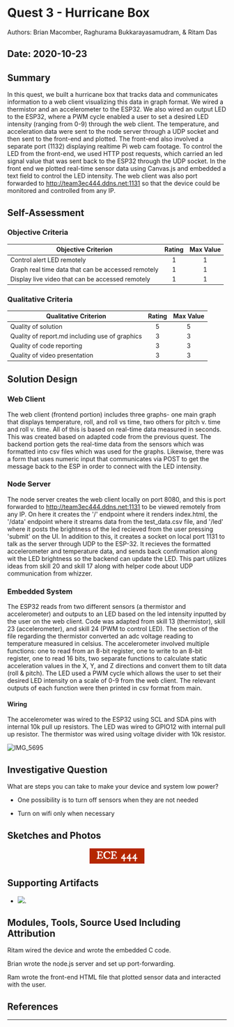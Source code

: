 # Quest 3 - Hurricane Box

Authors: Brian Macomber, Raghurama Bukkarayasamudram, & Ritam Das

## Date: 2020-10-23

## Summary

In this quest, we built a hurricane box that tracks data and communicates information to a web client visualizing this data in graph format. We wired a thermistor and an accelerometer to the ESP32. We also wired an output LED to the ESP32, where a PWM cycle enabled a user to set a desired LED intensity (ranging from 0-9) through the web client. The temperature, and acceleration data were sent to the node server through a UDP socket and then sent to the front-end and plotted. The front-end also involved a separate port (1132) displaying realtime Pi web cam footage. To control the LED from the front-end, we used HTTP post requests, which carried an led signal value that was sent back to the ESP32 through the UDP socket. In the front end we plotted real-time sensor data using Canvas.js and embedded a text field to control the LED intensity. The web client was also port forwarded to http://team3ec444.ddns.net:1131 so that the device could be monitored and controlled from any IP.

## Self-Assessment

### Objective Criteria

| Objective Criterion                                | Rating | Max Value |
| -------------------------------------------------- | :----: | :-------: |
| Control alert LED remotely                         |   1    |     1     |
| Graph real time data that can be accessed remotely |   1    |     1     |
| Display live video that can be accessed remotely   |   1    |     1     |

### Qualitative Criteria

| Qualitative Criterion                          | Rating | Max Value |
| ---------------------------------------------- | :----: | :-------: |
| Quality of solution                            |   5    |     5     |
| Quality of report.md including use of graphics |   3    |     3     |
| Quality of code reporting                      |   3    |     3     |
| Quality of video presentation                  |   3    |     3     |

## Solution Design

### Web Client

The web client (frontend portion) includes three graphs- one main graph that displays temperature, roll, and roll vs time, two others for pitch v. time and roll v. time. All of this is based on real-time data measured in seconds. This was created based on adapted code from the previous quest. The backend portion gets the real-time data from the sensors which was formatted into csv files which was used for the graphs. Likewise, there was a form that uses numeric input that communicates via POST to get the message back to the ESP in order to connect with the LED intensity.

### Node Server

The node server creates the web client locally on port 8080, and this is port forwarded to http://team3ec444.ddns.net:1131 to be viewed remotely from any IP. On here it creates the '/' endpoint where it renders index.html, the '/data' endpoint where it streams data from the test_data.csv file, and '/led' where it posts the brightness of the led recieved from the user pressing 'submit' on the UI. In addition to this, it creates a socket on local port 1131 to talk as the server through UDP to the ESP-32. It recieves the formatted accelerometer and temperature data, and sends back confirmation along wit the LED brightness so the backend can update the LED. This part utilizes ideas from skill 20 and skill 17 along with helper code about UDP communication from whizzer.

### Embedded System

The ESP32 reads from two different sensors (a thermistor and accelerometer) and outputs to an LED based on the led intensity inputted by the user on the web client. Code was adapted from skill 13 (thermistor), skill 23 (accelerometer), and skill 24 (PWM to control LED). The section of the file regarding the thermistor converted an adc voltage reading to temperature measured in celsius. The accelerometer involved multiple functions: one to read from an 8-bit register, one to write to an 8-bit register, one to read 16 bits, two separate functions to calculate static acceleration values in the X, Y, and Z directions and convert them to tilt data (roll & pitch). The LED used a PWM cycle which allows the user to set their desired LED intensity on a scale of 0-9 from the web client. The relevant outputs of each function were then printed in csv format from main.

#### Wiring

The accelerometer was wired to the ESP32 using SCL and SDA pins with internal 10k pull up resistors. The LED was wired to GPIO12 with internal pull up resistor. The thermistor was wired using voltage divider with 10k resistor.

![IMG_5695](https://user-images.githubusercontent.com/37518854/97058558-26610880-155c-11eb-9bc0-0d4d7151f3d4.jpeg)

## Investigative Question

What are steps you can take to make your device and system low power?

- One possibility is to turn off sensors when they are not needed

- Turn on wifi only when necessary

## Sketches and Photos

<center><img src="./images/ece444.png" width="25%" /></center>  
<center> </center>

## Supporting Artifacts

- [![](http://img.youtube.com/vi/7r5HrHVoQv8/0.jpg)](http://www.youtube.com/watch?v=7r5HrHVoQv8 "Quest 3 Team Demo").

## Modules, Tools, Source Used Including Attribution

Ritam wired the device and wrote the embedded C code.

Brian wrote the node.js server and set up port-forwarding.

Ram wrote the front-end HTML file that plotted sensor data and interacted with the user.

## References

---
